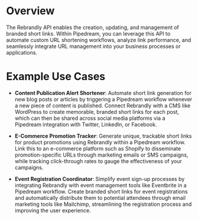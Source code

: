 # Overview

The Rebrandly API enables the creation, updating, and management of branded short links. Within Pipedream, you can leverage this API to automate custom URL shortening workflows, analyze link performance, and seamlessly integrate URL management into your business processes or applications.

# Example Use Cases

- **Content Publication Alert Shortener**: Automate short link generation for new blog posts or articles by triggering a Pipedream workflow whenever a new piece of content is published. Connect Rebrandly with a CMS like WordPress to create memorable, branded short links for each post, which can then be shared across social media platforms via a Pipedream integration with Twitter, LinkedIn, or Facebook.

- **E-Commerce Promotion Tracker**: Generate unique, trackable short links for product promotions using Rebrandly within a Pipedream workflow. Link this to an e-commerce platform such as Shopify to disseminate promotion-specific URLs through marketing emails or SMS campaigns, while tracking click-through rates to gauge the effectiveness of your campaigns.

- **Event Registration Coordinator**: Simplify event sign-up processes by integrating Rebrandly with event management tools like Eventbrite in a Pipedream workflow. Create branded short links for event registrations and automatically distribute them to potential attendees through email marketing tools like Mailchimp, streamlining the registration process and improving the user experience.
